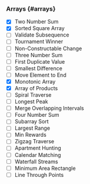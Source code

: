 ### Arrays {#arrays}


- [x] Two Number Sum
- [x] Sorted Square Array
- [ ] Validate Subsequence
- [ ] Tournament Winner
- [ ] Non-Constructable Change
- [ ] Three Number Sum
- [ ] First Duplicate Value
- [ ] Smallest Difference
- [ ] Move Element to End
- [x] Monotonic Array
- [x] Array of Products
- [ ] Spiral Traverse
- [ ] Longest Peak
- [ ] Merge Overlapping Intervals
- [ ] Four Number Sum
- [ ] Subarray Sort
- [ ] Largest Range
- [ ] Min Rewards
- [ ] Zigzag Traverse
- [ ] Apartment Hunting
- [ ] Calendar Matching
- [ ] Waterfall Streams
- [ ] Minimum Area Rectangle
- [ ] Line Through Points